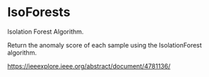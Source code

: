 # IsoForests
Isolation Forest Algorithm.

Return the anomaly score of each sample using the IsolationForest algorithm.

https://ieeexplore.ieee.org/abstract/document/4781136/
